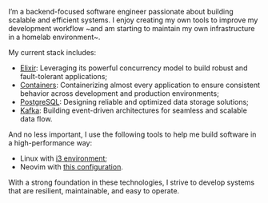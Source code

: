 I’m a backend-focused software engineer passionate about building scalable and efficient systems. I enjoy creating my own tools to improve my development workflow ~and am starting to maintain my own infrastructure in a homelab environment~.

My current stack includes:

- [Elixir](https://elixir-lang.org/): Leveraging its powerful concurrency model to build robust and fault-tolerant applications;
- [Containers](https://en.wikipedia.org/wiki/Containerization_(computing)): Containerizing almost every application to ensure consistent behavior across development and production environments;
- [PostgreSQL](https://www.postgresql.org/): Designing reliable and optimized data storage solutions;
- [Kafka](https://kafka.apache.org/): Building event-driven architectures for seamless and scalable data flow.

And no less important, I use the following tools to help me build software in a high-performance way:

- Linux with [i3 environment](https://i3wm.org/);
- Neovim with [this configuration](https://github.com/george124816/nvim/).

With a strong foundation in these technologies, I strive to develop systems that are resilient, maintainable, and easy to operate.
